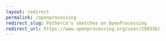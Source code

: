 ```yaml
---
layout: redirect
permalink: /openprocessing
redirect_slug: Potherca's sketches on OpenProcessing
redirect_url: https://www.openprocessing.org/user/190336/
---
```

